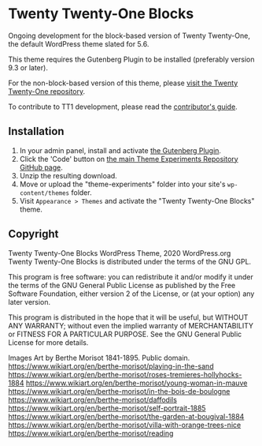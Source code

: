 # Twenty Twenty-One Blocks

Ongoing development for the block-based version of Twenty Twenty-One, the default WordPress theme slated for 5.6. 

This theme requires the Gutenberg Plugin to be installed (preferably version 9.3 or later).

For the non-block-based version of this theme, please [visit the Twenty Twenty-One repository](https://github.com/WordPress/twentytwentyone). 

To contribute to TT1 development, please read the [contributor's guide](/CONTRIBUTING.md).

## Installation

1. In your admin panel, install and activate [the Gutenberg Plugin](https://wordpress.org/plugins/gutenberg/). 
2. Click the 'Code' button on [the main Theme Experiments Repository GitHub page](https://github.com/wordpress/theme-experiments).
3. Unzip the resulting download. 
4. Move or upload the "theme-experiments" folder into your site's `wp-content/themes` folder.
6. Visit `Appearance > Themes` and activate the "Twenty Twenty-One Blocks" theme.

## Copyright

Twenty Twenty-One Blocks WordPress Theme, 2020 WordPress.org
Twenty Twenty-One Blocks is distributed under the terms of the GNU GPL.

This program is free software: you can redistribute it and/or modify
it under the terms of the GNU General Public License as published by
the Free Software Foundation, either version 2 of the License, or
(at your option) any later version.

This program is distributed in the hope that it will be useful,
but WITHOUT ANY WARRANTY; without even the implied warranty of
MERCHANTABILITY or FITNESS FOR A PARTICULAR PURPOSE. See the
GNU General Public License for more details.

Images
Art by Berthe Morisot 1841-1895. Public domain.
https://www.wikiart.org/en/berthe-morisot/playing-in-the-sand
https://www.wikiart.org/en/berthe-morisot/roses-tremieres-hollyhocks-1884
https://www.wikiart.org/en/berthe-morisot/young-woman-in-mauve
https://www.wikiart.org/en/berthe-morisot/in-the-bois-de-boulogne
https://www.wikiart.org/en/berthe-morisot/daffodils
https://www.wikiart.org/en/berthe-morisot/self-portrait-1885
https://www.wikiart.org/en/berthe-morisot/the-garden-at-bougival-1884
https://www.wikiart.org/en/berthe-morisot/villa-with-orange-trees-nice
https://www.wikiart.org/en/berthe-morisot/reading
